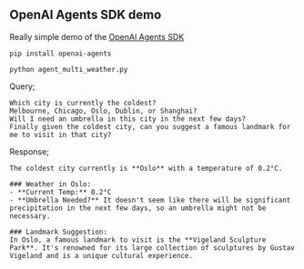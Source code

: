 ## OpenAI Agents SDK demo

Really simple demo of the [OpenAI Agents SDK](https://platform.openai.com/docs/guides/agents)

```
pip install openai-agents
```

```
python agent_multi_weather.py
```

Query;

```
Which city is currently the coldest? 
Melbourne, Chicago, Oslo, Dublin, or Shanghai? 
Will I need an umbrella in this city in the next few days? 
Finally given the coldest city, can you suggest a famous landmark for me to visit in that city?
```

Response;

```
The coldest city currently is **Oslo** with a temperature of 0.2°C.

### Weather in Oslo:
- **Current Temp:** 0.2°C
- **Umbrella Needed?** It doesn't seem like there will be significant precipitation in the next few days, so an umbrella might not be necessary.

### Landmark Suggestion:
In Oslo, a famous landmark to visit is the **Vigeland Sculpture Park**. It's renowned for its large collection of sculptures by Gustav Vigeland and is a unique cultural experience.
```

